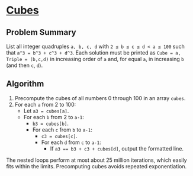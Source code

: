 # [Cubes](https://www.spoj.com/problems/CUBES/)

## Problem Summary
List all integer quadruples `a, b, c, d` with `2 ≤ b ≤ c ≤ d < a ≤ 100` such that `a^3 = b^3 + c^3 + d^3`. Each solution must be printed as `Cube = a, Triple = (b,c,d)` in increasing order of `a` and, for equal `a`, in increasing `b` (and then `c`, `d`).

## Algorithm
1. Precompute the cubes of all numbers 0 through 100 in an array `cubes`.
2. For each `a` from 2 to 100:
   - Let `a3 = cubes[a]`.
   - For each `b` from 2 to `a-1`:
     - `b3 = cubes[b]`.
     - For each `c` from `b` to `a-1`:
       - `c3 = cubes[c]`.
       - For each `d` from `c` to `a-1`:
         - If `a3 == b3 + c3 + cubes[d]`, output the formatted line.

The nested loops perform at most about 25 million iterations, which easily fits within the limits. Precomputing cubes avoids repeated exponentiation.
